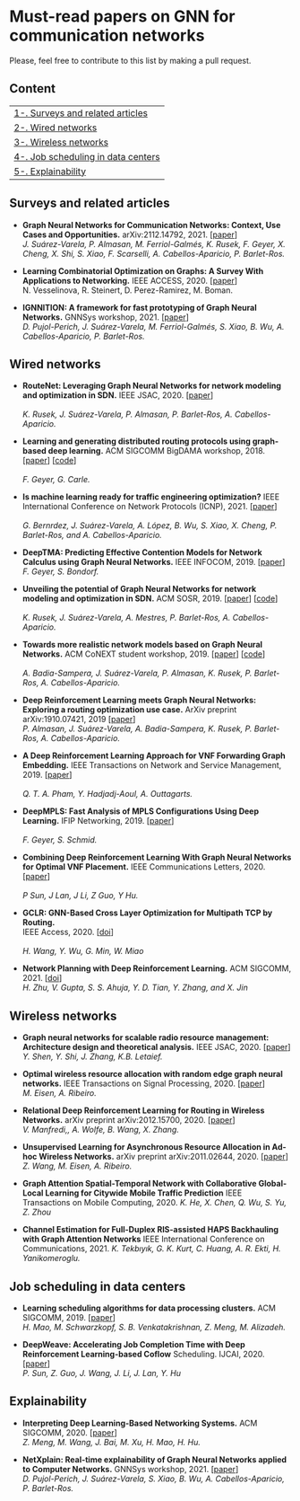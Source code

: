 # Must-read papers on GNN for communication networks
Please, feel free to contribute to this list by making a pull request.

## Content
<table>
<tr><td><a href="#surveys-and-related-articles">1-. Surveys and related articles</a></td></tr>
<tr><td><a href="#wired-networks">2-. Wired networks</a></td></tr>
<tr><td><a href="#wireless-networks">3-. Wireless networks</a></td></tr>
<tr><td><a href="#job-scheduling-in-data-centers">4-. Job scheduling in data centers</a></td></tr>
<tr><td><a href="#explainability">5-. Explainability</a></td></tr>
</table>

## Surveys and related articles

 - **Graph Neural Networks for Communication Networks: Context, Use Cases and Opportunities.**
	arXiv:2112.14792, 2021. [[paper](https://arxiv.org/pdf/2112.14792.pdf)]<br/>
	*J. Suárez-Varela, P. Almasan, M. Ferriol-Galmés, K. Rusek, F. Geyer, X. Cheng, X. Shi, S. Xiao, F. Scarselli, A. Cabellos-Aparicio, P. Barlet-Ros.*
	
- **Learning Combinatorial Optimization on Graphs: A Survey With Applications to Networking.**
	IEEE ACCESS, 2020. [[paper](https://arxiv.org/pdf/2005.11081.pdf)]<br/>
	N. Vesselinova, R. Steinert, D. Perez-Ramirez, M. Boman.

 - **IGNNITION: A framework for fast prototyping of Graph Neural Networks.**
	GNNSys workshop, 2021. [[paper](https://gnnsys.github.io/papers/GNNSys21_paper_4.pdf)]<br/>
	*D. Pujol-Perich, J. Suárez-Varela, M. Ferriol-Galmés, S. Xiao, B. Wu, A. Cabellos-Aparicio, P. Barlet-Ros.*

## Wired networks
 
 - **RouteNet: Leveraging Graph Neural Networks for network modeling and optimization in SDN.**
	IEEE JSAC, 2020. [[paper](https://arxiv.org/pdf/1910.01508.pdf)]<br/>	
	*K. Rusek, J. Suárez-Varela, P. Almasan, P. Barlet-Ros, A. Cabellos-Aparicio.*
	 
 - **Learning and generating distributed routing protocols using graph-based deep learning.**
	ACM SIGCOMM BigDAMA workshop, 2018. [[paper](https://www.net.in.tum.de/fileadmin/bibtex/publications/papers/geyer2018bigdama.pdf)] [[code](https://github.com/BNN-UPC/ignnition/tree/main/examples/Graph_query_networks)]<br/>	
	*F. Geyer, G. Carle.*
	
 - **Is machine learning ready for traffic engineering optimization?**
	IEEE International Conference on Network Protocols (ICNP), 2021. [[paper](https://arxiv.org/pdf/2109.01445.pdf)]<br/>	
	*G. Bernrdez, J. Suárez-Varela, A. López, B. Wu, S. Xiao, X. Cheng, P. Barlet-Ros, and A. Cabellos-Aparicio.*
	
 - **DeepTMA: Predicting Effective Contention Models for Network Calculus using Graph Neural Networks.**
	IEEE INFOCOM, 2019. [[paper](https://www.net.in.tum.de/fileadmin/bibtex/publications/papers/geyer2019infocom.pdf)]<br/>	
	*F. Geyer, S. Bondorf.*
	
- **Unveiling the potential of Graph Neural Networks for network modeling and optimization in SDN.**
	 ACM SOSR, 2019. [[paper](https://arxiv.org/pdf/1901.08113.pdf)] [[code](https://github.com/BNN-UPC/ignnition/tree/main/examples/Routenet)]<br/>	 
	 *K. Rusek, J. Suárez-Varela, A. Mestres, P. Barlet-Ros, A. Cabellos-Aparicio.*
	
- **Towards more realistic network models based on Graph Neural Networks.**
	ACM CoNEXT student workshop, 2019. [[paper](https://upcommons.upc.edu/bitstream/handle/2117/190294/paper_CoNEXT_postprint.pdf)] [[code](https://github.com/BNN-UPC/ignnition/tree/main/examples/Q-size)]<br/>	
	*A. Badia-Sampera, J. Suárez-Varela, P. Almasan, K. Rusek, P. Barlet-Ros, A. Cabellos-Aparicio.*
	
 - **Deep Reinforcement Learning meets Graph Neural Networks: Exploring a routing optimization use case.**
	ArXiv preprint arXiv:1910.07421, 2019 [[paper](https://arxiv.org/pdf/1910.07421.pdf)]<br/>
	*P. Almasan, J. Suárez-Varela, A. Badia-Sampera, K. Rusek, P. Barlet-Ros, A. Cabellos-Aparicio.*
	
 - **A Deep Reinforcement Learning Approach for VNF Forwarding Graph Embedding.**
	IEEE Transactions on Network and Service Management, 2019. [[paper](https://hal.inria.fr/hal-02427641/document)]<br/>	
	*Q. T. A. Pham, Y. Hadjadj-Aoul, A. Outtagarts.*

 - **DeepMPLS: Fast Analysis of MPLS Configurations Using Deep Learning.**
	 IFIP Networking, 2019. [[paper](https://www.net.in.tum.de/fileadmin/bibtex/publications/papers/geyer2019networking.pdf)]<br/>	
	*F. Geyer, S. Schmid.*

 - **Combining Deep Reinforcement Learning With Graph Neural Networks for Optimal VNF Placement.**
	IEEE Communications Letters, 2020. [[paper](https://ieeexplore.ieee.org/abstract/document/9201405)]<br/>	
	*P Sun, J Lan, J Li, Z Guo, Y Hu.*
	
 - **GCLR: GNN-Based Cross Layer Optimization for Multipath TCP by Routing.**	 
	 IEEE Access, 2020. [[doi](https://doi.org/10.1109/ACCESS.2020.2966045)]<br/>	
	*H. Wang, Y. Wu, G. Min, W. Miao*

 - **Network Planning with Deep Reinforcement Learning.**
	 ACM SIGCOMM, 2021. [[doi](https://dl.acm.org/doi/10.1145/3452296.3472902)]<br/>
	 *H. Zhu, V. Gupta, S. S. Ahuja, Y. D. Tian, Y. Zhang, and X. Jin*
	 
	 
## Wireless networks

 - **Graph neural networks for scalable radio resource management: Architecture design and theoretical analysis.**
	IEEE JSAC, 2020. [[paper](https://arxiv.org/pdf/2007.07632.pdf)]<br/>
	*Y. Shen, Y. Shi, J. Zhang, K.B. Letaief.*
	
 - **Optimal wireless resource allocation with random edge graph neural networks.**
	IEEE Transactions on Signal Processing, 2020. [[paper](https://arxiv.org/pdf/1909.01865.pdf)]<br/>
	*M. Eisen, A. Ribeiro.*
	
 - **Relational Deep Reinforcement Learning for Routing in Wireless Networks.**
	arXiv preprint arXiv:2012.15700, 2020. [[paper](https://arxiv.org/pdf/2012.15700.pdf)]<br/>
	*V. Manfredi,, A. Wolfe, B. Wang, X. Zhang.*
	
 - **Unsupervised Learning for Asynchronous Resource Allocation in Ad-hoc Wireless Networks.**
	arXiv preprint arXiv:2011.02644, 2020. [[paper](https://arxiv.org/pdf/2011.02644.pdf)]<br/>
	*Z. Wang, M. Eisen, A. Ribeiro.*
	
- **Graph Attention Spatial-Temporal Network with Collaborative Global-Local Learning for Citywide Mobile Traffic Prediction**
	IEEE Transactions on Mobile Computing, 2020.
	*K. He, X. Chen, Q. Wu, S. Yu, Z. Zhou*

- **Channel Estimation for Full-Duplex RIS-assisted HAPS Backhauling with Graph Attention Networks**
	IEEE International Conference on Communications, 2021.
	*K. Tekbıyık, G. K. Kurt, C. Huang, A. R. Ekti, H. Yanikomeroglu.*	
	

## Job scheduling in data centers

 - **Learning scheduling algorithms for data processing clusters.**
	ACM SIGCOMM, 2019. [[paper](https://arxiv.org/pdf/1810.01963.pdf)]<br/>
	*H. Mao, M. Schwarzkopf, S. B. Venkatakrishnan, Z. Meng, M. Alizadeh.*
	
 - **DeepWeave: Accelerating Job Completion Time with Deep Reinforcement Learning-based Coflow**
	Scheduling. IJCAI, 2020. [[paper](https://www.ijcai.org/Proceedings/2020/0458.pdf)]<br/>
	*P. Sun, Z. Guo, J. Wang, J. Li, J. Lan, Y. Hu*

## Explainability

 - **Interpreting Deep Learning-Based Networking Systems.**
	ACM SIGCOMM, 2020. [[paper](https://arxiv.org/pdf/1910.03835.pdf)]<br/>
	*Z. Meng, M. Wang, J. Bai, M. Xu, H. Mao, H. Hu.*
	
 - **NetXplain: Real-time explainability of Graph Neural Networks applied to Computer Networks.**
	GNNSys workshop, 2021. [[paper](https://gnnsys.github.io/papers/GNNSys21_paper_7.pdf)]<br/>
	*D. Pujol-Perich, J. Suárez-Varela, S. Xiao, B. Wu, A. Cabellos-Aparicio, P. Barlet-Ros.*
